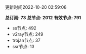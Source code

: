 更新时间2022-10-20 02:59:08

**总订阅: 73**
**总节点: 2012**
**有效节点: 791**
- ss节点: 492
- v2ray节点: 249
- trojan节点: 37
- ssr节点: 13
